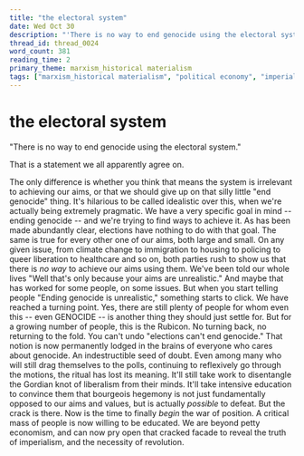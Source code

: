 ```yaml
---
title: "the electoral system"
date: Wed Oct 30
description: "'There is no way to end genocide using the electoral system. ' That is a statement we all apparently agree on."
thread_id: thread_0024
word_count: 381
reading_time: 2
primary_theme: marxism_historical materialism
tags: ["marxism_historical materialism", "political economy", "imperialism_colonialism", "cultural criticism", "covid_public health politics"]
---
```


# the electoral system

"There is no way to end genocide using the electoral system."

That is a statement we all apparently agree on.

The only difference is whether you think that means the system is irrelevant to achieving our aims, or that we should give up on that silly little "end genocide" thing. It's hilarious to be called idealistic over this, when we're actually being extremely pragmatic. We have a very specific goal in mind -- ending genocide -- and we're trying to find ways to achieve it. As has been made abundantly clear, elections have nothing to do with that goal. The same is true for every other one of our aims, both large and small. On any given issue, from climate change to immigration to housing to policing to queer liberation to healthcare and so on, both parties rush to show us that there is *no way* to achieve our aims using them. We've been told our whole lives "Well that's only because your aims are unrealistic." And maybe that has worked for some people, on some issues. But when you start telling people "Ending genocide is unrealistic," something starts to click. We have reached a turning point. Yes, there are still plenty of people for whom even this -- even GENOCIDE -- is another thing they should just settle for. But for a growing number of people, this is the Rubicon. No turning back, no returning to the fold. You can't undo "elections can't end genocide." That notion is now permanently lodged in the brains of everyone who cares about genocide. An indestructible seed of doubt. Even among many who will still drag themselves to the polls, continuing to reflexively go through the motions, the ritual has lost its meaning. It'll still take work to disentangle the Gordian knot of liberalism from their minds. It'll take intensive education to convince them that bourgeois hegemony is not just fundamentally opposed to our aims and values, but is actually *possible* to defeat. But the crack is there. Now is the time to finally *begin* the war of position. A critical mass of people is now willing to be educated. We are beyond petty economism, and can now pry open that cracked facade to reveal the truth of imperialism, and the necessity of revolution.